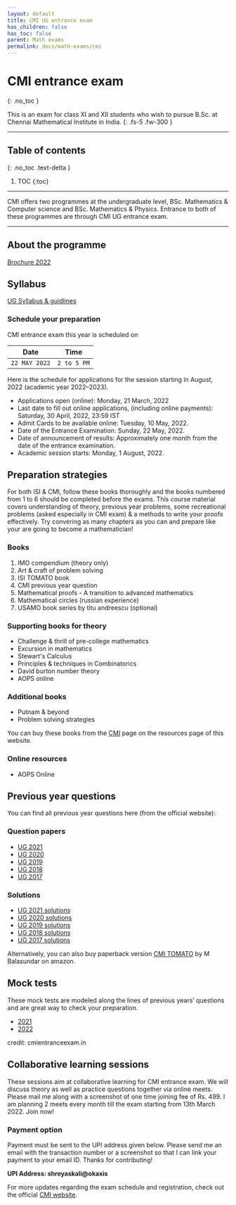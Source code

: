 ```yaml
---
layout: default
title: CMI UG entrance exam
has_children: false
has_toc: false
parent: Math exams
permalink: docs/math-exams/cmi
---
```


# CMI entrance exam
{: .no_toc }

This is an exam for class XI and XII students who wish to pursue B.Sc. at Chennai Mathematical Institute in India.
{: .fs-5 .fw-300 }

---

## Table of contents
{: .no_toc .text-delta }

1. TOC
{:toc}

---

CMI offers two programmes at the undergraduate level, BSc. Mathematics & Computer science and BSc. Mathematics & Physics. Entrance to both of these programmes are through CMI UG entrance exam.

---

## About the programme
[Brochure 2022](cmi-brochure-2022.pdf)

## Syllabus
[UG Syllabus & guidlines](ugmath-syllabus-2.pdf)

### Schedule your preparation
CMI entrance exam this year is scheduled on 

| Date | Time |
| :---: | :---: |
| `22 MAY 2022` | `2 to 5 PM` |

Here is the schedule for applications for the session starting in August, 2022 (academic year 2022–2023).

- Applications open (online): Monday, 21 March, 2022
- Last date to fill out online applications, (including online payments): Saturday, 30 April, 2022, 23:59 IST
- Admit Cards to be available online: Tuesday, 10 May, 2022.
- Date of the Entrance Examination: Sunday, 22 May, 2022.
- Date of announcement of results: Approximately one month from the date of the entrance examination.
- Academic session starts: Monday, 1 August, 2022.

## Preparation strategies
For both ISI & CMI, follow these books thoroughly and the books numbered from 1 to 6 should be completed before the exams. This course material covers understanding of theory, previous year problems, some recreational problems (asked especially in CMI exam) & a methods to write your proofs effectively. Try convering as many chapters as you can and prepare like your are going to become a mathematician!

### Books

1. IMO compendium (theory only)
2. Art & craft of problem solving
3. ISI TOMATO book
4. CMI previous year question
5. Mathematical proofs - A transition to advanced mathematics
6. Mathematical circles (russian experience)
7. USAMO book series by titu andreescu (optional) 

### Supporting books for theory

- Challenge & thrill of pre-college mathematics
- Excursion in mathematics
- Stewart's Calculus
- Principles & techniques in Combinatorics
- David burton number theory
- AOPS online

### Additional books

- Putnam & beyond
- Problem solving strategies

You can buy these books from the [CMI](https://mathdigilab.github.io/docs/resources/books/cmi) page on the resources page of this website.

### Online resources

- AOPS Online

## Previous year questions
You can find all previous year questions here (from the official website):

### Question papers

- [UG 2021](ugmath2021.pdf)
- [UG 2020](ugmath2020.pdf)
- [UG 2019](ugmath2019.pdf)
- [UG 2018](ugmath2018.pdf)
- [UG 2017](ugmath2017.pdf)

### Solutions 

- [UG 2021 solutions](ugmath2021-solutions.pdf)
- [UG 2020 solutions](ugmath2020-solutions.pdf)
- [UG 2019 solutions](ugmath2019-solutions.pdf)
- [UG 2018 solutions](ugmath2018-solutions.pdf)
- [UG 2017 solutions](ugmath2017-solutions.pdf)

Alternatively, you can also buy paperback version [CMI TOMATO](https://www.amazon.in/CMI-Tomato-Balasundar-M/dp/1685541429?keywords=cmi+entrance+exam+books&qid=1643202046&sprefix=cmi+%2Caps%2C182&sr=8-2&linkCode=ll1&tag=shreyaskali-21&linkId=d5d23b0efe66e3aa10b8473c649f3303&language=en_IN&ref_=as_li_ss_tl) by M Balasundar on amazon.

## Mock tests
These mock tests are modeled along the lines of previous years’ questions and are great way to check your preparation.

- [2021](https://mathdigilab.github.io/docs/math-exams/cmi/mocktests/2021)
- [2022](https://mathdigilab.github.io/docs/math-exams/cmi/mocktests/2022)

credit: cmientranceexam.in

## Collaborative learning sessions
These sessions aim at collaborative learning for CMI entrance exam. We will discuss theory as well as practice questions together via online meets. Please mail me along with a screenshot of one time joining fee of Rs. 499. I am planning 2 meets every month till the exam starting from 13th March 2022. Join now!

### Payment option
Payment must be sent to the UPI address given below. Please send me an email with the transaction number or a screenshot so that I can link your payment to your email ID. Thanks for contributing!

**UPI Address: shreyaskali@okaxis**

For more updates regarding the exam schedule and registration, check out the official [CMI website](https://cmi.ac.in).

